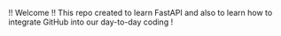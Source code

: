 !! Welcome !! This repo created to learn FastAPI and also to learn how to integrate GitHub
into our day-to-day coding !
